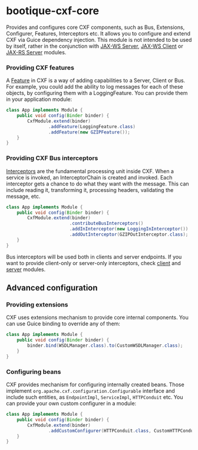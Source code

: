 <!--
   Licensed to ObjectStyle LLC under one
   or more contributor license agreements.  See the NOTICE file
   distributed with this work for additional information
   regarding copyright ownership.  The ObjectStyle LLC licenses
   this file to you under the Apache License, Version 2.0 (the
   “License”); you may not use this file except in compliance
   with the License.  You may obtain a copy of the License at

     http://www.apache.org/licenses/LICENSE-2.0

   Unless required by applicable law or agreed to in writing,
   software distributed under the License is distributed on an
   “AS IS” BASIS, WITHOUT WARRANTIES OR CONDITIONS OF ANY
   KIND, either express or implied.  See the License for the
   specific language governing permissions and limitations
   under the License.
  -->


# bootique-cxf-core

Provides and configures core CXF components, such as Bus, Extensions, Configurer, Features, Interceptors etc. 
It allows you to configure and extend CXF via Guice dependency injection.
This module is not intended to be used by itself, rather in the conjunction with [JAX-WS Server](bootique-cxf-jaxws-server), [JAX-WS Client](bootique-cxf-jaxws-client) or [JAX-RS Server](bootique-cxf-jaxrs) modules.

### Providing CXF features
A [Feature](http://cxf.apache.org/docs/features.html) in CXF is a way of adding capabilities to a Server, Client or Bus. For example, you could add the ability to log messages for each of these objects, by configuring them with a LoggingFeature.
You can provide them in your application module: 
```java
class App implements Module {
    public void config(Binder binder) {
        CxfModule.extend(binder)
                .addFeature(LoggingFeature.class)
                .addFeature(new GZIPFeature());
    }
}
```
### Providing CXF Bus interceptors

[Interceptors](http://cxf.apache.org/docs/interceptors.html) are the fundamental processing unit inside CXF. When a service is invoked, an InterceptorChain is created and invoked. Each interceptor gets a chance to do what they want with the message. This can include reading it, transforming it, processing headers, validating the message, etc. 
```java
class App implements Module {
    public void config(Binder binder) {
        CxfModule.extend(binder)
                        .contributeBusInterceptors()
                        .addInInterceptor(new LoggingInInterceptor())
                        .addOutInterceptor(GZIPOutInterceptor.class);
    }
}
``` 
Bus interceptors will be used both in clients and server endpoints. If you want to provide client-only or server-only interceptors, check [client](../bootique-cxf-jaxws-client) and [server](../bootique-cxf-jaxws-server) modules.

## Advanced configuration
### Providing extensions
CXF uses extensions mechanism to provide core internal components. You can use Guice binding to override any of them:
```java
class App implements Module {
    public void config(Binder binder) {
        binder.bind(WSDLManager.class).to(CustomWSDLManager.class);
    }
}
```

### Configuring beans
CXF provides mechanism for configuring internally created beans. Those implement `org.apache.cxf.configuration.Configurable` interface and include such entities, as `EndpointImpl`, `ServiceImpl`, `HTTPConduit` etc. You can provide your own custom configurer in a module:
```java
class App implements Module {
    public void config(Binder binder) {
        CxfModule.extend(binder)
                .addCustomConfigurer(HTTPConduit.class, CustomHTTPConduitConfigurer.class);
    }
}
```

